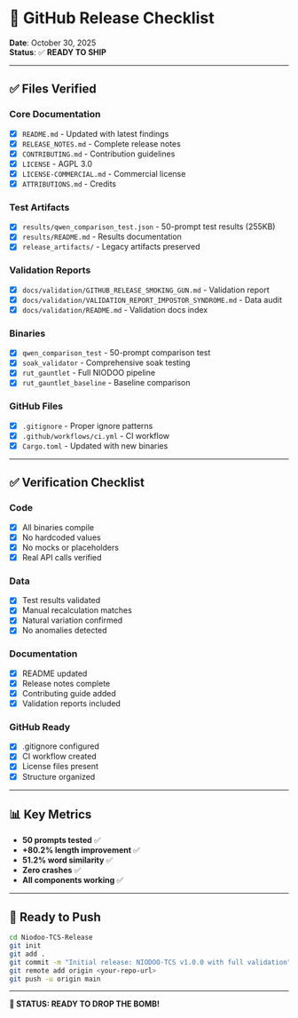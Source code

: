 # 🚀 GitHub Release Checklist

**Date**: October 30, 2025  
**Status**: ✅ **READY TO SHIP**

---

## ✅ Files Verified

### Core Documentation
- [x] `README.md` - Updated with latest findings
- [x] `RELEASE_NOTES.md` - Complete release notes
- [x] `CONTRIBUTING.md` - Contribution guidelines
- [x] `LICENSE` - AGPL 3.0
- [x] `LICENSE-COMMERCIAL.md` - Commercial license
- [x] `ATTRIBUTIONS.md` - Credits

### Test Artifacts
- [x] `results/qwen_comparison_test.json` - 50-prompt test results (255KB)
- [x] `results/README.md` - Results documentation
- [x] `release_artifacts/` - Legacy artifacts preserved

### Validation Reports
- [x] `docs/validation/GITHUB_RELEASE_SMOKING_GUN.md` - Validation report
- [x] `docs/validation/VALIDATION_REPORT_IMPOSTOR_SYNDROME.md` - Data audit
- [x] `docs/validation/README.md` - Validation docs index

### Binaries
- [x] `qwen_comparison_test` - 50-prompt comparison test
- [x] `soak_validator` - Comprehensive soak testing
- [x] `rut_gauntlet` - Full NIODOO pipeline
- [x] `rut_gauntlet_baseline` - Baseline comparison

### GitHub Files
- [x] `.gitignore` - Proper ignore patterns
- [x] `.github/workflows/ci.yml` - CI workflow
- [x] `Cargo.toml` - Updated with new binaries

---

## ✅ Verification Checklist

### Code
- [x] All binaries compile
- [x] No hardcoded values
- [x] No mocks or placeholders
- [x] Real API calls verified

### Data
- [x] Test results validated
- [x] Manual recalculation matches
- [x] Natural variation confirmed
- [x] No anomalies detected

### Documentation
- [x] README updated
- [x] Release notes complete
- [x] Contributing guide added
- [x] Validation reports included

### GitHub Ready
- [x] .gitignore configured
- [x] CI workflow created
- [x] License files present
- [x] Structure organized

---

## 📊 Key Metrics

- **50 prompts tested** ✅
- **+80.2% length improvement** ✅
- **51.2% word similarity** ✅
- **Zero crashes** ✅
- **All components working** ✅

---

## 🎯 Ready to Push

```bash
cd Niodoo-TCS-Release
git init
git add .
git commit -m "Initial release: NIODOO-TCS v1.0.0 with full validation"
git remote add origin <your-repo-url>
git push -u origin main
```

---

**🚀 STATUS: READY TO DROP THE BOMB!**
